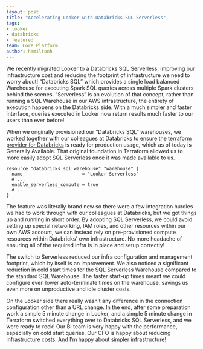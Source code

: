 ```yaml
---
layout: post
title: "Accelerating Looker with Databricks SQL Serverless"
tags:
- looker
- databricks
- featured
team: Core Platform
author: hamiltonh
---
```


We recently migrated Looker to a Databricks SQL Serverless, improving our
infrastructure cost and reducing the footprint of infrastructure we need to
worry about! “Databricks SQL” which provides a single load balanced Warehouse
for executing Spark SQL queries across multiple Spark clusters behind the
scenes. “Serverless” is an evolution of that concept, rather than running a SQL
Warehouse in our AWS infrastructure, the entirety of execution happens on the
Databricks side. With a much simpler and faster interface, queries executed in
Looker now return results much faster to our users than ever before!

When we originally provisioned our “Databricks SQL” warehouses, we worked
together with our colleagues at Databricks to ensure [the terraform provider
for Databricks](https://github.com/databricks/terraform-provider-databricks) is
ready for production usage, which as of today is Generally Available. That
original foundation in Terraform allowed us to more easily adopt SQL Serverless
once it was made available to us.

```hcl
resource "databricks_sql_warehouse" "warehouse" {
  name                      = "Looker Serverless"
  # ...
  enable_serverless_compute = true
  # ...
}
```

The feature was literally brand new so there were a few integration hurdles we
had to work through with our colleagues at Databricks, but we got things up and
running in short order. By adopting SQL Serverless, we could avoid setting up
special networking, IAM roles, and other resources within our own AWS account,
we can instead rely on pre-provisioned compute resources within Databricks' own
infrastructure.  No more headache of ensuring all of the required infra is in
place and setup correctly!

The switch to Serverless reduced our infra configuration and management
footprint, which by itself is an improvement. We also noticed a significant
reduction in cold start times for the SQL Serverless Warehouse compared to the
standard SQL Warehouse. The faster start-up times meant we could configure even
lower auto-terminate times on the warehouse, savings us even more on
unproductive and idle cluster costs.

On the Looker side there really wasn’t any difference in the connection
configuration other than a URL change. In the end, after some preparation work
a simple 5 minute change in Looker, and a simple 5 minute change in Terraform
switched everything over to Databricks SQL Serverless, and we were ready to
rock! Our BI team is very happy with the performance, especially on cold start
queries. Our CFO is happy about reducing infrastructure costs. And I’m happy
about simpler infrastructure!
